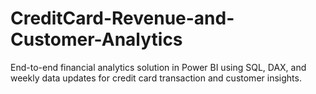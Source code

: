 # CreditCard-Revenue-and-Customer-Analytics
End-to-end financial analytics solution in Power BI using SQL, DAX, and weekly data updates for credit card transaction and customer insights.
